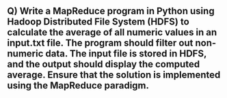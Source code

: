 ## Q) Write a MapReduce program in Python using Hadoop Distributed File System (HDFS) to calculate the average of all numeric values in an input.txt file. The program should filter out non-numeric data. The input file is stored in HDFS, and the output should display the computed average. Ensure that the solution is implemented using the MapReduce paradigm.
